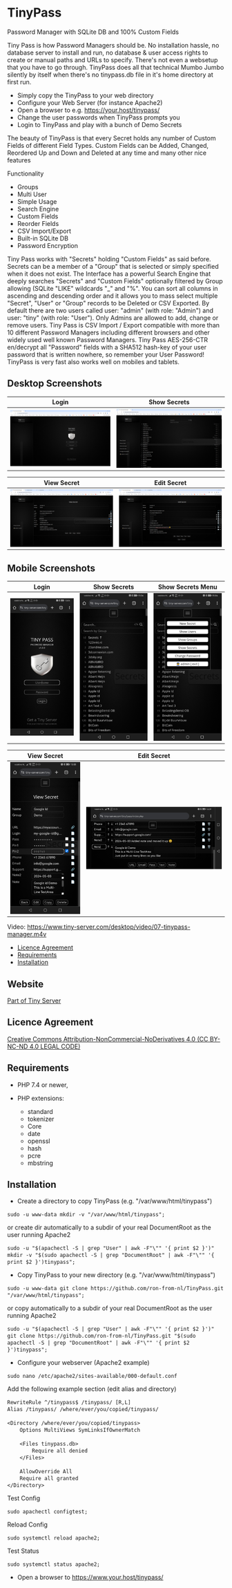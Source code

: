 # TinyPass

Password Manager with SQLite DB and 100% Custom Fields

Tiny Pass is how Password Managers should be. No installation hassle, no database server to install and run, no database & user access rights to create or manual paths and URLs to specify.
There's not even a websetup that you have to go through. TinyPass does all that technical Mumbo Jumbo silently by itself when there's no tinypass.db file in it's home directory at first run.

- Simply copy the TinyPass to your web directory
- Configure your Web Server (for instance Apache2)
- Open a browser to e.g. https://your.host/tinypass/
- Change the user passwords when TinyPass prompts you
- Login to TinyPass and play with a bunch of Demo Secrets 

The beauty of TinyPass is that every Secret holds any number of Custom Fields of different Field Types. Custom Fields can be Added, Changed, Reordered Up and Down and Deleted at any time and many other nice features

Functionality

- Groups
- Multi User
- Simple Usage
- Search Engine
- Custom Fields
- Reorder Fields
- CSV Import/Export
- Built-in SQLite DB
- Password Encryption

Tiny Pass works with "Secrets" holding "Custom Fields" as said before. Secrets can be a member of a "Group" that is selected or simply specified when it does not exist. 
The Interface has a powerful Search Engine that deeply searches "Secrets" and "Custom Fields" optionally filtered by Group allowing (SQLite "LIKE" wildcards "_" and "%".
You can sort all columns in ascending and descending order and it allows you to mass select multiple "Secret", "User" or "Group" records to be Deleted or CSV Exported.
By default there are two users called user: "admin" (with role: "Admin") and user: "tiny" (with role: "User"). Only Admins are allowed to add, change or remove users.
Tiny Pass is CSV Import / Export compatible with more than 10 different Password Managers including different browsers and other widely used well known Password Managers.
Tiny Pass AES-256-CTR en/decrypt all "Password" fields with a SHA512 hash-key of your user password that is written nowhere, so remember your User Password!
TinyPass is very fast also works well on mobiles and tablets. 

## Desktop Screenshots

Login                                                           |  Show Secrets
:--------------------------------------------------------------:|:-------------------------------------------------------------:
![Login](/img/01-tinypass.png?raw=true "Login")                 |  ![Show Secrets](/img/02-tinypass.png?raw=true "Show Secrets")

View Secret                                                     |  Edit Secret
:--------------------------------------------------------------:|:-------------------------------------------------------------:
![View Secret](/img/03-tinypass.png?raw=true "View Secret")     |  ![Edit Secret](/img/04-tinypass.png?raw=true "Edit Secret")


## Mobile Screenshots

Login                                                           |  Show Secrets                                                 |Show Secrets Menu                                              
:--------------------------------------------------------------:|:-------------------------------------------------------------:|:-------------------------------------------------------------:
![Login](/img/05-tinypass.jpg?raw=true "Login")                 |  ![Show Secrets](/img/06-tinypass.jpg?raw=true "Show Secrets")|![View Secret](/img/07-tinypass.jpg?raw=true "View Secret")    

|  View Secret                                                  |  Edit Secret                                                  |
|:-------------------------------------------------------------:|:-------------------------------------------------------------:|
|  ![Edit Secret](/img/08-tinypass.jpg?raw=true "Edit Secret")  |  ![Edit Secret](/img/09-tinypass.jpg?raw=true "Edit Secret")  |


Video: https://www.tiny-server.com/desktop/video/07-tinypass-manager.m4v

<!-- MDTOC maxdepth:2 firsth1:0 numbering:0 flatten:0 bullets:1 updateOnSave:1 -->

- [Licence Agreement](#licence-agreement)
- [Requirements](#requirements)
- [Installation](#installation)

<!-- /MDTOC -->

## Website

[Part of Tiny Server](https://tiny-server.com/)

## Licence Agreement

[Creative Commons Attribution-NonCommercial-NoDerivatives 4.0 (CC BY-NC-ND 4.0 LEGAL CODE)](https://creativecommons.org/licenses/by-nc-nd/4.0/legalcode.en)

## Requirements

* PHP 7.4 or newer,
* PHP extensions:
  
  * standard
  * tokenizer
  * Core
  * date
  * openssl
  * hash
  * pcre
  * mbstring

## Installation

- Create a directory to copy TinyPass (e.g. "/var/www/html/tinypass")

```
sudo -u www-data mkdir -v "/var/www/html/tinypass";
```

or create dir automatically to a subdir of your real DocumentRoot as the user running Apache2

```
sudo -u "$(apachectl -S | grep "User" | awk -F"\"" '{ print $2 }')" mkdir -v "$(sudo apachectl -S | grep "DocumentRoot" | awk -F"\"" '{ print $2 }')tinypass";
```

- Copy TinyPass to your new directory (e.g. "/var/www/html/tinypass")

```
sudo -u www-data git clone https://github.com/ron-from-nl/TinyPass.git "/var/www/html/tinypass";
```

or copy automatically to a subdir of your real DocumentRoot as the user running Apache2

```
sudo -u "$(apachectl -S | grep "User" | awk -F"\"" '{ print $2 }')" git clone https://github.com/ron-from-nl/TinyPass.git "$(sudo apachectl -S | grep "DocumentRoot" | awk -F"\"" '{ print $2 }')tinypass";
```

- Configure your webserver (Apache2 example)

```
sudo nano /etc/apache2/sites-available/000-default.conf
```

Add the following example section (edit alias and directory)

```
RewriteRule ^/tinypass$ /tinypass/ [R,L]
Alias /tinypass/ /where/ever/you/copied/tinypass/

<Directory /where/ever/you/copied/tinypass>
	Options MultiViews SymLinksIfOwnerMatch

	<Files tinypass.db>
		Require all denied
	</Files>
	
	AllowOverride All
	Require all granted
</Directory>
```

Test Config

```
sudo apachectl configtest;
```

Reload Config

```
sudo systemctl reload apache2;
```

Test Status

```
sudo systemctl status apache2;
```

- Open a browser to https://www.your.host/tinypass/
